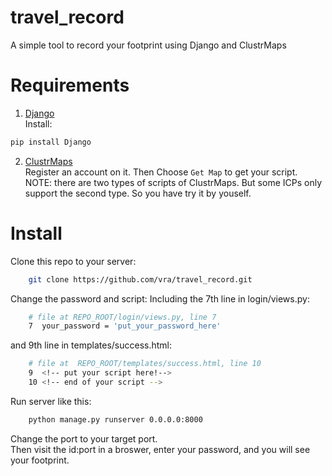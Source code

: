 # travel_record
A simple tool to record your footprint using Django and ClustrMaps

# Requirements
 1. [Django](https://www.djangoproject.com/)  
 Install:
```bash
pip install Django
```
 2. [ClustrMaps](https://clustrmaps.com/)  
 Register an account on it. Then Choose `Get Map` to get your script.  
 NOTE: there are two types of scripts of ClustrMaps. But some ICPs only support the second type. So you have try it by youself.

# Install
Clone this repo to your server:
```bash
	git clone https://github.com/vra/travel_record.git
```
Change the password and script:
   	Including the 7th line in login/views.py:
```bash
	# file at REPO_ROOT/login/views.py, line 7
	7  your_password = 'put_your_password_here' 
```
 and 9th line in templates/success.html:
```bash
	# file at  REPO_ROOT/templates/success.html, line 10
 	9  <!-- put your script here!-->
 	10 <!-- end of your script --> 
```
Run server like this:
```bash
	python manage.py runserver 0.0.0.0:8000
```
 Change the port to your target port.  
 Then visit the id:port in a broswer, enter your password, and you will see your footprint.
